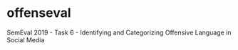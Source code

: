 # offenseval
SemEval 2019 - Task 6 - Identifying and Categorizing Offensive Language in Social Media 
